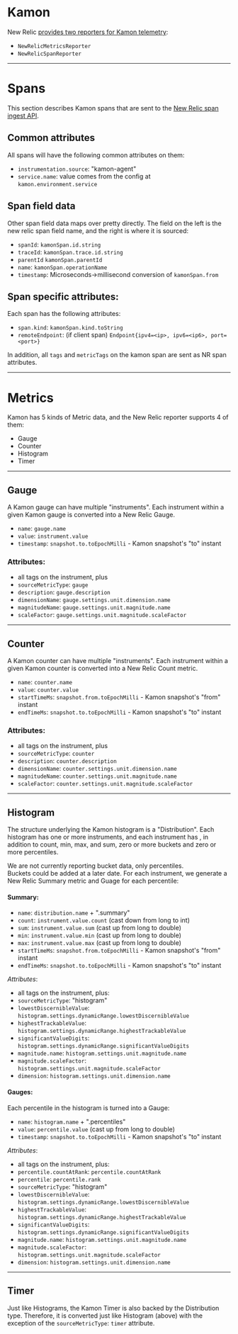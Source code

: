 # Kamon 

New Relic [provides two reporters for Kamon telemetry](https://github.com/newrelic/kamon-newrelic-reporter):
* `NewRelicMetricsReporter`
* `NewRelicSpanReporter`

---
# Spans

This section describes Kamon spans that are sent to the 
[New Relic span ingest API](https://docs.newrelic.com/docs/understand-dependencies/distributed-tracing/trace-api/introduction-trace-api).

## Common attributes

All spans will have the following common attributes on them:
* `instrumentation.source`: "kamon-agent"
* `service.name`: value comes from the config at `kamon.environment.service`

## Span field data

Other span field data maps over pretty directly.  The field on the left is the new relic
span field name, and the right is where it is sourced:

* `spanId`: `kamonSpan.id.string`
* `traceId`: `kamonSpan.trace.id.string`
* `parentId` `kamonSpan.parentId`
* `name`: `kamonSpan.operationName`
* `timestamp`: Microseconds->millisecond conversion of `kamonSpan.from`

## Span specific attributes:

Each span has the following attributes:

* `span.kind`: `kamonSpan.kind.toString`
* `remoteEndpoint`: (if client span) `Endpoint{ipv4=<ip>, ipv6=<ip6>, port=<port>}`

In addition, all `tags` and `metricTags` on the kamon span are sent as NR span attributes.

---
# Metrics

Kamon has 5 kinds of Metric data, and the New Relic reporter supports 4 of them:

* Gauge
* Counter
* Histogram
* Timer

---
## Gauge

A Kamon gauge can have multiple "instruments". Each instrument within a given Kamon gauge
is converted into a New Relic Gauge.

* `name`: `gauge.name`
* `value`: `instrument.value`
* `timestamp`: `snapshot.to.toEpochMilli` - Kamon snapshot's "to" instant 

### Attributes:
* all tags on the instrument, plus
* `sourceMetricType`: `gauge`
* `description`: `gauge.description`
* `dimensionName`: `gauge.settings.unit.dimension.name`
* `magnitudeName`: `gauge.settings.unit.magnitude.name`
* `scaleFactor`: `gauge.settings.unit.magnitude.scaleFactor`

---
## Counter

A Kamon counter can have multiple "instruments". Each instrument within a given Kamon counter
is converted into a New Relic Count metric.

* `name`: `counter.name`
* `value`: `counter.value`
* `startTimeMs`: `snapshot.from.toEpochMilli` - Kamon snapshot's "from" instant
* `endTimeMs`: `snapshot.to.toEpochMilli` - Kamon snapshot's "to" instant

### Attributes:

* all tags on the instrument, plus
* `sourceMetricType`: `counter`
* `description`: `counter.description`
* `dimensionName`: `counter.settings.unit.dimension.name`
* `magnitudeName`: `counter.settings.unit.magnitude.name`
* `scaleFactor`: `counter.settings.unit.magnitude.scaleFactor`

---
## Histogram

The structure underlying the Kamon histogram is a "Distribution".
Each histogram has one or more instruments, and each instrument has 
, in addition to count, min, max, and sum, zero or more buckets and 
zero or more percentiles.

We are not currently reporting bucket data, only percentiles.  
Buckets could be added at a later date.  For each instrument, we generate
a New Relic Summary metric and Guage for each percentile:

#### Summary:
* `name`: `distribution.name` + ".summary"
* `count`: `instrument.value.count` (cast down from long to int)
* `sum`: `instrument.value.sum` (cast up from long to double)
* `min`: `instrument.value.min` (cast up from long to double)
* `max`: `instrument.value.max` (cast up from long to double)
* `startTimeMs`: `snapshot.from.toEpochMilli` - Kamon snapshot's "from" instant
* `endTimeMs`: `snapshot.to.toEpochMilli` - Kamon snapshot's "to" instant

*Attributes*:
* all tags on the instrument, plus:
* `sourceMetricType`: "histogram"
* `lowestDiscernibleValue`: `histogram.settings.dynamicRange.lowestDiscernibleValue`
* `highestTrackableValue`: `histogram.settings.dynamicRange.highestTrackableValue`
* `significantValueDigits`: `histogram.settings.dynamicRange.significantValueDigits`
* `magnitude.name`: `histogram.settings.unit.magnitude.name`
* `magnitude.scaleFactor`: `histogram.settings.unit.magnitude.scaleFactor`
* `dimension`: `histogram.settings.unit.dimension.name`

#### Gauges: 

Each percentile in the histogram is turned into a Gauge:

* `name`: `histogram.name` + ".percentiles"
* `value`: `percentile.value` (cast up from long to double)
* `timestamp`: `snapshot.to.toEpochMilli` - Kamon snapshot's "to" instant 

*Attributes*:
* all tags on the instrument, plus:
* `percentile.countAtRank`: `percentile.countAtRank`
* `percentile`: `percentile.rank`
* `sourceMetricType`: "histogram"
* `lowestDiscernibleValue`: `histogram.settings.dynamicRange.lowestDiscernibleValue`
* `highestTrackableValue`: `histogram.settings.dynamicRange.highestTrackableValue`
* `significantValueDigits`: `histogram.settings.dynamicRange.significantValueDigits`
* `magnitude.name`: `histogram.settings.unit.magnitude.name`
* `magnitude.scaleFactor`: `histogram.settings.unit.magnitude.scaleFactor`
* `dimension`: `histogram.settings.unit.dimension.name`

---
## Timer

Just like Histograms, the Kamon Timer is also backed by the Distribution 
type.  Therefore, it is converted just like Histogram (above) with the 
exception of the `sourceMetricType`: `timer` attribute.
